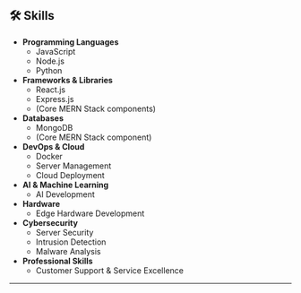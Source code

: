 ## 🛠️ Skills

*   **Programming Languages**
    *   JavaScript
    *   Node.js
    *   Python
*   **Frameworks & Libraries**
    *   React.js
    *   Express.js
    *   (Core MERN Stack components)
*   **Databases**
    *   MongoDB
    *   (Core MERN Stack component)
*   **DevOps & Cloud**
    *   Docker
    *   Server Management
    *   Cloud Deployment
*   **AI & Machine Learning**
    *   AI Development
*   **Hardware**
    *   Edge Hardware Development
*   **Cybersecurity**
    *   Server Security
    *   Intrusion Detection
    *   Malware Analysis
*   **Professional Skills**
    *   Customer Support & Service Excellence
---
